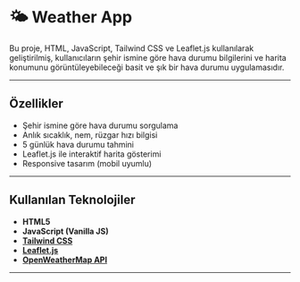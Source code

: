 # 🌤️ Weather App 

Bu proje, HTML, JavaScript, Tailwind CSS ve Leaflet.js kullanılarak geliştirilmiş, kullanıcıların şehir ismine göre hava durumu bilgilerini ve harita konumunu görüntüleyebileceği basit ve şık bir hava durumu uygulamasıdır.

---

## Özellikler

- Şehir ismine göre hava durumu sorgulama
- Anlık sıcaklık, nem, rüzgar hızı bilgisi
- 5 günlük hava durumu tahmini
- Leaflet.js ile interaktif harita gösterimi
- Responsive tasarım (mobil uyumlu)

---

## Kullanılan Teknolojiler

- **HTML5**
- **JavaScript (Vanilla JS)**
- **[Tailwind CSS](https://tailwindcss.com/)**
- **[Leaflet.js](https://leafletjs.com/)**
- **[OpenWeatherMap API](https://openweathermap.org/api)**

---
